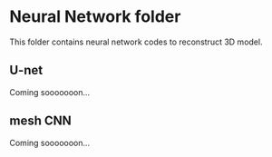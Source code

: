 # Neural Network folder

This folder contains neural network codes to reconstruct 3D model.
## U-net
Coming sooooooon...

## mesh CNN
Coming sooooooon...